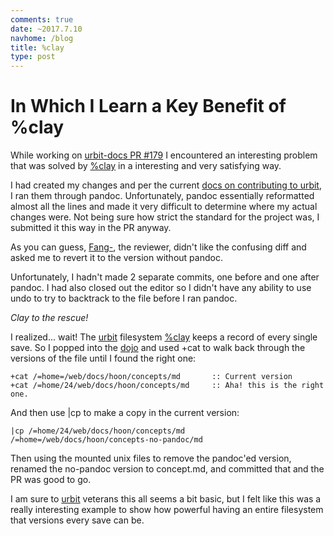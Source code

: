 ```yaml
---
comments: true
date: ~2017.7.10
navhome: /blog
title: %clay
type: post
---
```


# In Which I Learn a Key Benefit of %clay

While working on [urbit-docs PR #179](https://github.com/urbit/docs/pull/179) I
encountered an interesting problem that was solved by
[%clay](http://urbit.ngzax.com/docs/using/filesystem/) in a interesting and very
satisfying way.

I had created my changes and per the current [docs on contributing to
urbit](http://urbit.ngzax.com/docs/about/contributing/), I ran them through
pandoc. Unfortunately, pandoc essentially reformatted almost all the lines and
made it very difficult to determine where my actual changes were. Not being sure
how strict the standard for the project was, I submitted it this way in the PR
anyway.

As you can guess, [Fang-](https://github.com/Fang-), the reviewer, didn't like
the confusing diff and asked me to revert it to the version without pandoc.

Unfortunately, I hadn't made 2 separate commits, one before and one after
pandoc. I had also closed out the editor so I didn't have any ability to use
undo to try to backtrack to the file before I ran pandoc.

*Clay to the rescue!*

I realized... wait! The [urbit](http://urbit.org) filesystem
[%clay](http://urbit.ngzax.com/docs/using/filesystem/) keeps a record of every
single save. So I popped into the
[dojo](http://urbit.ngzax.com/docs/using/shell) and used +cat to walk back
through the versions of the file until I found the right one:

```
+cat /=home=/web/docs/hoon/concepts/md       :: Current version
+cat /=home/24/web/docs/hoon/concepts/md     :: Aha! this is the right one.
```

And then use |cp to make a copy in the current version:

```
|cp /=home/24/web/docs/hoon/concepts/md /=home=/web/docs/hoon/concepts-no-pandoc/md
```

Then using the mounted unix files to remove the pandoc'ed version, renamed the
no-pandoc version to concept.md, and committed that and the PR was good to go.

I am sure to [urbit](http://urbit.org) veterans this all seems a bit basic, but
I felt like this was a really interesting example to show how powerful having an
entire filesystem that versions every save can be.
